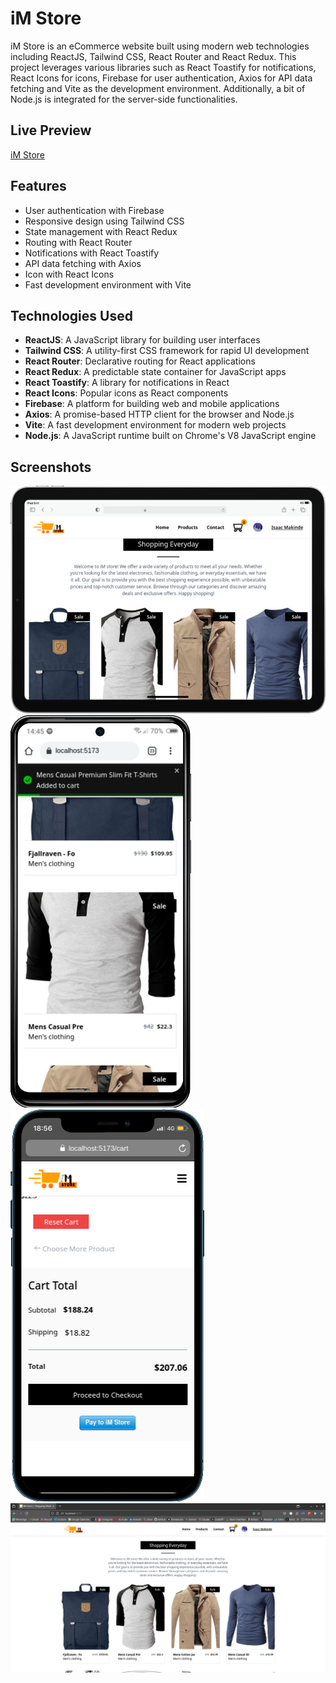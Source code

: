 # iM Store

iM Store is an eCommerce website built using modern web technologies including ReactJS, Tailwind CSS, React Router and React Redux. This project leverages various libraries such as React Toastify for notifications, React Icons for icons, Firebase for user authentication, Axios for API data fetching and Vite as the development environment. Additionally, a bit of Node.js is integrated for the server-side functionalities.

## Live Preview

[iM Store](https://imstore.vercel.app/)

## Features

- User authentication with Firebase
- Responsive design using Tailwind CSS
- State management with React Redux
- Routing with React Router
- Notifications with React Toastify
- API data fetching with Axios
- Icon with React Icons
- Fast development environment with Vite

## Technologies Used

- **ReactJS**: A JavaScript library for building user interfaces
- **Tailwind CSS**: A utility-first CSS framework for rapid UI development
- **React Router**: Declarative routing for React applications
- **React Redux**: A predictable state container for JavaScript apps
- **React Toastify**: A library for notifications in React
- **React Icons**: Popular icons as React components
- **Firebase**: A platform for building web and mobile applications
- **Axios**: A promise-based HTTP client for the browser and Node.js
- **Vite**: A fast development environment for modern web projects
- **Node.js**: A JavaScript runtime built on Chrome's V8 JavaScript engine

## Screenshots

![Screenshot 1](screenshots/screenshot1.png)
![Screenshot 2](screenshots/screenshot2.png)
![Screenshot 3](screenshots/screenshot3.png)
![Screenshot 4](screenshots/screenshot0.png)
